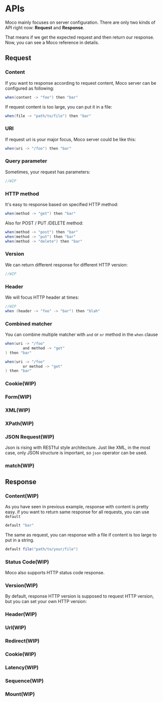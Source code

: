 # APIs
Moco mainly focuses on server configuration. There are only two kinds of API right now: **Request** and **Response**.

That means if we get the expected request and then return our response. Now, you can see a Moco reference in details.


## Request

### Content
If you want to response according to request content, Moco server can be configured as following:

```scala
when(content -> "foo") then "bar"
```


If request content is too large, you can put it in a file:

```scala
when(file -> "path/to/file") then "bar"

```

### URI
If request uri is your major focus, Moco server could be like this:

```scala
when(uri -> "/foo") then "bar"
```

### Query parameter
Sometimes, your request has parameters:

```scala
//WIP
```

### HTTP method
It's easy to response based on specified HTTP method:

```scala
when(method -> "get") then "bar"
```

Also for POST / PUT /DELETE method:

```scala
when(method -> "post") then "bar"
when(method -> "put") then "bar"
when(method -> "delete") then "bar"
```


### Version
We can return different response for different HTTP version:

```scala
//WIP
```

### Header
We will focus HTTP header at times:

```scala
//WIP
when (header -> "foo" -> "bar") then "blah"
```

### Combined matcher
You can combine multiple matcher with `and` or `or` method in the `when` clause

```scala
when(uri -> "/foo"
        and method -> "get"
) then "bar"

when(uri -> "/foo"
        or method -> "get"
) then "bar"
```

### Cookie(WIP)

### Form(WIP)

### XML(WIP)

### XPath(WIP)

### JSON Request(WIP)
Json is rising with RESTful style architecture. Just like XML, in the most case, only JSON structure is important, so `json` operator can be used.


### match(WIP)

## Response

### Content(WIP)

As you have seen in previous example, response with content is pretty easy.
if you want to return same response for all requests, you can use `default`

```scala
default "bar"
```

The same as request, you can response with a file if content is too large to put in a string.


```scala
default file("path/to/your/file")
```

### Status Code(WIP)
Moco also supports HTTP status code response.


### Version(WIP)

By default, response HTTP version is supposed to request HTTP version, but you can set your own HTTP version:


### Header(WIP)

### Url(WIP)

### Redirect(WIP)

### Cookie(WIP)

### Latency(WIP)

### Sequence(WIP)

### Mount(WIP)
